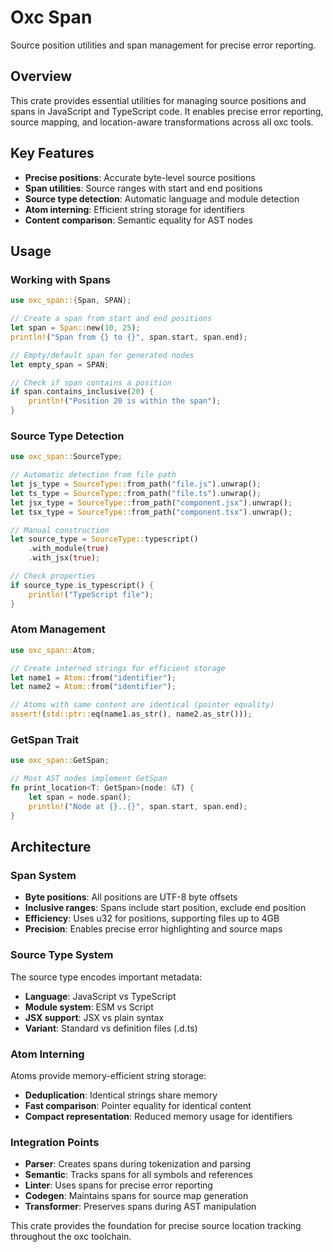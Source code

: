 # Oxc Span

Source position utilities and span management for precise error reporting.

## Overview

This crate provides essential utilities for managing source positions and spans in JavaScript and TypeScript code. It enables precise error reporting, source mapping, and location-aware transformations across all oxc tools.

## Key Features

- **Precise positions**: Accurate byte-level source positions
- **Span utilities**: Source ranges with start and end positions
- **Source type detection**: Automatic language and module detection
- **Atom interning**: Efficient string storage for identifiers
- **Content comparison**: Semantic equality for AST nodes

## Usage

### Working with Spans

```rust
use oxc_span::{Span, SPAN};

// Create a span from start and end positions
let span = Span::new(10, 25);
println!("Span from {} to {}", span.start, span.end);

// Empty/default span for generated nodes
let empty_span = SPAN;

// Check if span contains a position
if span.contains_inclusive(20) {
    println!("Position 20 is within the span");
}
```

### Source Type Detection

```rust
use oxc_span::SourceType;

// Automatic detection from file path
let js_type = SourceType::from_path("file.js").unwrap();
let ts_type = SourceType::from_path("file.ts").unwrap();
let jsx_type = SourceType::from_path("component.jsx").unwrap();
let tsx_type = SourceType::from_path("component.tsx").unwrap();

// Manual construction
let source_type = SourceType::typescript()
    .with_module(true)
    .with_jsx(true);

// Check properties
if source_type.is_typescript() {
    println!("TypeScript file");
}
```

### Atom Management

```rust
use oxc_span::Atom;

// Create interned strings for efficient storage
let name1 = Atom::from("identifier");
let name2 = Atom::from("identifier");

// Atoms with same content are identical (pointer equality)
assert!(std::ptr::eq(name1.as_str(), name2.as_str()));
```

### GetSpan Trait

```rust
use oxc_span::GetSpan;

// Most AST nodes implement GetSpan
fn print_location<T: GetSpan>(node: &T) {
    let span = node.span();
    println!("Node at {}..{}", span.start, span.end);
}
```

## Architecture

### Span System

- **Byte positions**: All positions are UTF-8 byte offsets
- **Inclusive ranges**: Spans include start position, exclude end position
- **Efficiency**: Uses u32 for positions, supporting files up to 4GB
- **Precision**: Enables precise error highlighting and source maps

### Source Type System

The source type encodes important metadata:

- **Language**: JavaScript vs TypeScript
- **Module system**: ESM vs Script
- **JSX support**: JSX vs plain syntax
- **Variant**: Standard vs definition files (.d.ts)

### Atom Interning

Atoms provide memory-efficient string storage:

- **Deduplication**: Identical strings share memory
- **Fast comparison**: Pointer equality for identical content
- **Compact representation**: Reduced memory usage for identifiers

### Integration Points

- **Parser**: Creates spans during tokenization and parsing
- **Semantic**: Tracks spans for all symbols and references
- **Linter**: Uses spans for precise error reporting
- **Codegen**: Maintains spans for source map generation
- **Transformer**: Preserves spans during AST manipulation

This crate provides the foundation for precise source location tracking throughout the oxc toolchain.
